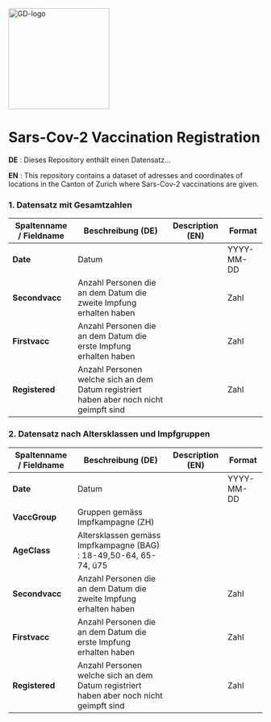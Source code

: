 
<img src="https://github.com/openZH/covid_19/blob/master/gd.png" alt="GD-logo" width="200"/>

# Sars-Cov-2 Vaccination Registration


__DE__ : Dieses Repository enthält einen Datensatz...

__EN__ : This repository contains a dataset of adresses and coordinates of locations in the Canton of Zurich where Sars-Cov-2 vaccinations are given. 


### 1. Datensatz mit Gesamtzahlen 

| Spaltenname / Fieldname      | Beschreibung (DE)                               | Description (EN)   | Format |
|---------------------|--------------------------------------------|------------|------|
| __Date__  | Datum |  |YYYY-MM-DD|
| __Secondvacc__  | Anzahl Personen die an dem Datum die zweite Impfung erhalten haben |  |Zahl|
| __Firstvacc__  | Anzahl Personen die an dem Datum die erste Impfung erhalten haben |  |Zahl|
| __Registered__  | Anzahl Personen welche sich an dem Datum registriert haben aber noch nicht geimpft sind |  |Zahl|


### 2. Datensatz nach Altersklassen und Impfgruppen

| Spaltenname / Fieldname      | Beschreibung (DE)                               | Description (EN)   | Format |
|---------------------|--------------------------------------------|------------|------|
| __Date__  | Datum|  |YYYY-MM-DD|
| __VaccGroup__  | Gruppen gemäss Impfkampagne (ZH)  |  ||
| __AgeClass__  | Altersklassen gemäss Impfkampagne (BAG) : 18-49,50-64, 65-74, ü75|  ||
| __Secondvacc__  | Anzahl Personen die an dem Datum die zweite Impfung erhalten haben |  |Zahl|
| __Firstvacc__  | Anzahl Personen die an dem Datum die erste Impfung erhalten haben |  |Zahl|
| __Registered__  | Anzahl Personen welche sich an dem Datum registriert haben aber noch nicht geimpft sind |  |Zahl|
